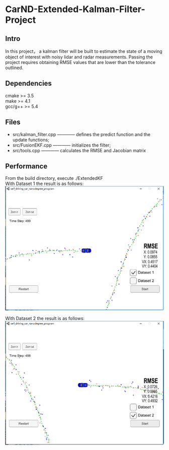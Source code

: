 # CarND-Extended-Kalman-Filter-Project
## Intro
In this project， a kalman filter will be built to estimate the state of a moving object of interest with noisy lidar and radar measurements. Passing the project requires obtaining RMSE values that are lower than the tolerance outlined.


## Dependencies
cmake >= 3.5                                     
make >= 4.1                                       
gcc/g++ >= 5.4                                        



## Files
  * src/kalman_filter.cpp ————  defines the predict function and the update functions;
  * src/FusionEKF.cpp ————  initializes the filter;
  * src/tools.cpp ————  calculates the RMSE and Jacobian matrix

## Performance
From the build directory, execute ./ExtendedKF                                                               
With Dataset 1 the result is as follows:                                                       
![Image text](https://github.com/Yunying-Chen/CarND-Extended-Kalman-Filter-Project/blob/master/imgs/result1.png)     







With Dataset 2 the result is as follows: 
![Image text](https://github.com/Yunying-Chen/CarND-Extended-Kalman-Filter-Project/blob/master/imgs/result2.png)     
